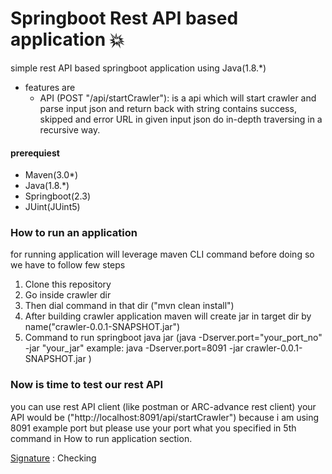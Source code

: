 # Springboot Rest API based application :boom:

simple rest API based springboot application using Java(1.8.*)

+ features are
    - API (POST "/api/startCrawler"): is a api which will start crawler and parse input json and return back with string contains success, skipped and error URL in given input json do in-depth traversing in a recursive way.


#### prerequiest 
- Maven(3.0*) 
- Java(1.8.*)
- Springboot(2.3)
- JUint(JUint5)

### How to run an application 
for running application will leverage maven CLI command before doing so we have to follow few steps

1. Clone this repository 
2. Go inside crawler dir
3. Then dial command in that dir ("mvn clean install") 
4. After building crawler application maven will create jar in target dir by name("crawler-0.0.1-SNAPSHOT.jar")
5. Command to run springboot java jar (java -Dserver.port="your_port_no" -jar "your_jar" example: java -Dserver.port=8091 -jar crawler-0.0.1-SNAPSHOT.jar
)

### Now is time to test our rest API 
you can use rest API client (like postman or ARC-advance rest client)
your API would be ("http://localhost:8091/api/startCrawler") because i am using 8091 example port but please use your port what you specified in 5th command in  How to run application section.  

[Signature](https://lalitv92.github.io/) : Checking
